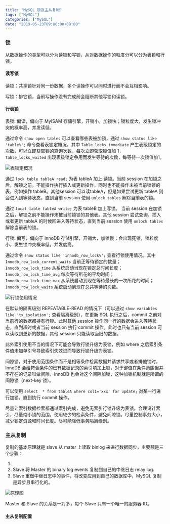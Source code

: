 ```yaml
---
title: "MySQL 锁及主从复制"
tags: ["MySQL"]
categories: ["MySQL"]
date: "2019-05-23T09:00:00+08:00"
---
```


### 锁

从数据操作的类型可以分为读锁和写锁，从对数据操作的粒度分可以分为表锁和行锁。

#### 读写锁

读锁：共享锁针对同一份数据，多个读操作可以同时进行而不会互相影响。

写锁：排它锁，当前写操作没有完成前会阻断其他写锁和读锁。

#### 行表锁

表锁: 偏读，偏向于 MyISAM 存储引擎，开销小，加锁快；锁粒度大，发生锁冲突的概率高，并发读低。

通过命令 `show open tables` 可以查看哪些表被加锁，通过 `show status like 'table%';` 命令查看表锁定概况。其中 `Table_locks_immediate` 产生表级锁定的次数，可以立即获取锁的查询次数，每次立即获取锁值加 1， `Table_locks_waited` 出现表级锁定争用而发生等待的次数，每等待一次锁值加1。

![表锁定概况](http://img.programya.com/Snipaste_2019-10-20_10-52-59.png)

通过 `lock table tableA read;` 为表 tableA 加上 读锁。当前 session 在加锁之后，解锁之前，不能操作执行插入或更新操作，同时也不能操作未被当前锁锁的表，例如操作 tableB。其他session 可以读tableA，但是如果尝试更新 tableA 则会进入到等待状态，直到当前 session 使用 `unlock tables` 解除当前表的锁。

通过 `local table tableA write;` 为表 tableB 加上写锁。 当前 session 在加锁之后，解锁之前不能操作未被当前锁锁的其他表。其他 session 尝试查询，插入或者更新 tableA 的时候回进入等待状态，直到当前 session 使用 `unlock tables` 解除当前表的锁。



行锁: 偏写，偏向于 InnoDB 存储引擎，开销大，加锁慢；会出现死锁，锁粒度小，发生锁冲突概率低，并发度高。

通过命令 `show status like 'innodb_row_lock%';` 查看行锁使用情况。其中 `Innodb_row_lock_current_waits` 当前正等待锁定的数量；`Innodb_row_lock_time` 从系统启动当现在锁定总时间长度；`Innodb_row_lock_time_avg` 每次等待所花的平均时间；`Innodb_row_lock_time_max` 从系统启动到现在等待最长的一次所花的时间；`Innodb_row_lock_waits` 系统启动到现在总共等待的次数。

![行锁使用情况](http://img.programya.com/Snipaste_2019-10-20_11-22-50.png)

在默认的隔离级别  REPEATABLE-READ 的情况下（可以通过 `show variables like 'tx_isolation';` 查看隔离级别），在更新 SQL 执行之后，commit 之前对当前行的数据都持有行锁。此时其他 session 操作同一行的数据会进入等待状态，直到超时或者当前 session 执行 commit 操作。此时也只有当前 session 可以读取到更新的数据，其他 session 只能读取当旧的数据。

此外索引使用不当的情况下可能会导致行锁升级为表锁，例如 where 之后索引条件值未加单引号导致索引失效进而导致行锁升级为表锁。

间隙锁，对于使用范围条件而不是相等条件检索数据并请求共享或者排他锁时， InnoDB 会给符合条件的已有数据记录的索引项加上锁，对于键值在条件范围但并不存在的记录叫做间隙，InnoDB 也会对这个间隙加锁，这种加锁机制就是所谓的间隙锁（next-key 锁）。

可以使用 `select  * from tableA where col1='xxx' for update;` 对某一行进行加锁，直到执行 commit 操作。

尽量让索引数据检索都通过索引完成，避免无索引行锁升级为表锁。合理设计索引，尽量缩小锁的范围，使用较少的检索条件，避免间隙锁。尽量控制事务大小，减少锁定资源和时间长度。尽可能降低事务隔离级别。

### 主从复制

复制的基本原理就是 slave 从 mater 上读取 binlog 来进行数据同步，主要额是三个步骤：

1. 
2. Slave 将 Master 的 binary log events 复制到自己的中继日志 relay log.
3. Slave 重做中继日志中的事件，将改变应用到自己的数据库中，MySQL 复制是异步且串行化的。

![原理图](http://img.programya.com/Snipaste_2019-10-20_13-53-35.png)

Master 和 Slave 的关系是一对多，每个 Slave 只有一个唯一的服务器 ID。

#### 主从复制配置

